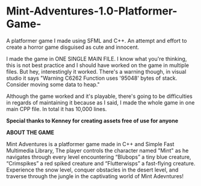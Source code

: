 # Mint-Adventures-1.0-Platformer-Game-
A platformer game I made using SFML and C++. An attempt and effort to create a horror game disguised as cute and innocent. 

I made the game in ONE SINGLE MAIN FILE. I know what you're thinking, this is not best practice and I should have worked on the game in multiple files.
But hey, interestingly it worked. There's a warning though, in visual studio it says "Warning	C6262	Function uses '95048' bytes of stack.  Consider moving some data to heap."

Although the game worked and it's playable, there's going to be difficulties in regards of maintaining it because as I said, I made the whole game in one main CPP file.
In total it has 10,000 lines.

**Special thanks to Kenney for creating assets free of use for anyone**

**ABOUT THE GAME**

Mint Adventures is a platformer game made in C++ and Simple Fast Multimedia Library, The player controls the character named "Mint" as he navigates through every level encountering “Blubops” a tiny blue creature, “Crimspikes” a red spiked creature and “Flutterwisps” a fast-flying creature. Experience the snow level, conquer obstacles in the desert level, and traverse through the jungle in the captivating world of Mint Adevntures!
